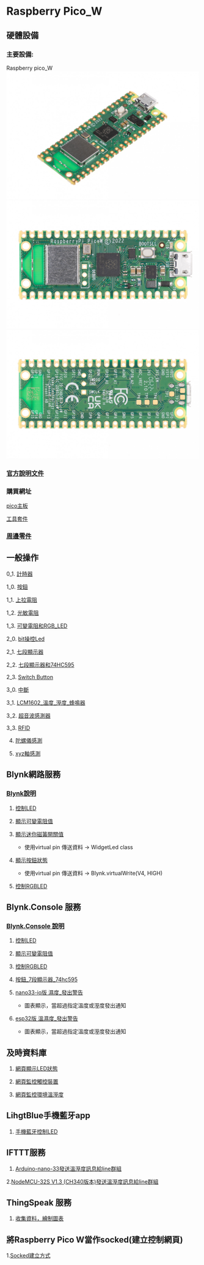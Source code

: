 # Raspberry Pico_W
## 硬體設備
### 主要設備:
Raspberry pico_W
![Raspberry pico_W1](./images/pick_w1.jpeg)
![Raspberry pico_W2](./images/pick_w2.jpeg)
![Raspberry pico_W3](./images/pick_w3.jpeg)

### [官方說明文件](https://www.raspberrypi.com/documentation/microcontrollers/raspberry-pi-pico.html#raspberry-pi-pico-w19)

### 購買網址
[pico主板](https://piepie.com.tw/product/raspberry-pi-pico-wh?hilite=pico)

[工具套件](https://piepie.com.tw/product/gpio-game-console-starter-kit)
 
### [周邊零件](./周邊零件/README.md)

## 一般操作

0_1. [計時器](./一般操作/0_1計時器/)

1_0. [按鈕](./一般操作/1_0無使用上拉電阻/)

1_1. [上拉電阻](./一般操作/1_1上拉電阻/)

1_2. [光敏電阻](./一般操作/1_2光敏電阻/)

1_3. [可變電阻和RGB_LED](./一般操作/1_3可變電阻和RGB_LED/)

2_0. [bit操控Led](./一般操作/2_0bitLed/)

2_1. [七段顯示器](./一般操作/2_1七段顯示器/)

2_2. [七段顯示器和74HC595](./一般操作/2_2七段顯示器和74HC595/)

2_3. [Switch Button](./一般操作/2_3switchButton/)

3_0. [中斷](一般操作/3_0interrupt/中斷測試/)

3_1. [LCM1602_溫度_溼度_蜂鳴器](./一般操作/3_1LCM1602_溫度/)

3_2. [超音波感測器](./一般操作/3_2超音波感測器/)

3_3. [RFID](./一般操作/3_3MFRC522/)

4. [陀螺儀感測](https://github.com/roberthsu2003/smartHome/tree/master/%E4%B8%80%E8%88%AC%E6%93%8D%E4%BD%9C/4%E9%99%80%E8%9E%BA%E5%84%80%E6%84%9F%E6%B8%AC)

5. [xyz軸感測](https://github.com/roberthsu2003/smartHome/tree/master/%E4%B8%80%E8%88%AC%E6%93%8D%E4%BD%9C/5xyz%E8%BB%B8%E6%84%9F%E6%B8%AC)


## Blynk網路服務
### [Blynk說明](./使用Blynk)
1. [控制LED](./使用Blynk/1控制LED/)

2. [顯示可變電阻值](./使用Blynk/2顯示可變電阻值/)

3. [顯示迷你磁簧開關值](./使用Blynk/3顯示迷你磁簧開關值/)
	- 使用virtual pin 傳送資料 -> WidgetLed class

4. [顯示按鈕狀態](./使用Blynk/4顯示按鈕狀態/)
	- 使用virtual pin 傳送資料 -> Blynk.virtualWrite(V4, HIGH)

5. [控制RGBLED](./使用Blynk/5控制RGBLED/)

## Blynk.Console 服務
### [Blynk.Console 說明](./使用Blynk_Console/)
1. [控制LED](./使用Blynk_Console/1控制LED/)

2. [顯示可變電阻值](./使用Blynk_Console/2顯示可變電阻值/)

3. [控制RGBLED](./使用Blynk_Console/3控制RGBLED/)

4. [按鈕_7段顯示器_74hc595](./使用Blynk_Console/4按鈕_7段顯示器_74hc595)

5. [nano33-io版 濕度_發出警告](./使用Blynk_Console/5溫濕度_發出警告/)
	- 圖表顯示，當超過指定溫度或溼度發出通知

5. [esp32版 溫濕度_發出警告](./使用Blynk_Console/5溫濕度_發出警告_esp32s)
	- 圖表顯示，當超過指定溫度或溼度發出通知


## 及時資料庫
1. [網頁顯示LED狀態](https://github.com/roberthsu2003/smartHome/tree/master/%E5%8F%8A%E6%99%82%E8%B3%87%E6%96%99%E5%BA%AB/1led_control)

2. [網頁監控觸控裝置](https://github.com/roberthsu2003/smartHome/tree/master/%E5%8F%8A%E6%99%82%E8%B3%87%E6%96%99%E5%BA%AB/2touch_sensor)

3. [網頁監控環境溫溼度](https://github.com/roberthsu2003/smartHome/tree/master/%E5%8F%8A%E6%99%82%E8%B3%87%E6%96%99%E5%BA%AB/3dht11) 

## LihgtBlue手機藍牙app
1. [手機藍牙控制LED](https://github.com/roberthsu2003/smartHome/tree/master/%E4%BD%BF%E7%94%A8%E8%97%8D%E7%89%99/1led_control)

## IFTTT服務
1. [Arduino-nano-33發送溫溼度訊息給line群組](./使用IFTTT/1dht11-nano33iot/)

2.[NodeMCU-32S V1.3 (CH340版本)發送溫溼度訊息給line群組](./使用IFTTT/1dht11-esp32/)


## ThingSpeak 服務
1. [收集資料，繪制圖表](https://github.com/roberthsu2003/smartHome/tree/master/%E4%BD%BF%E7%94%A8ThingSpeak)


## 將Raspberry Pico W當作socked(建立控制網頁)
1.[Socked建立方式](https://projects.raspberrypi.org/en/projects/get-started-pico-w/0)


